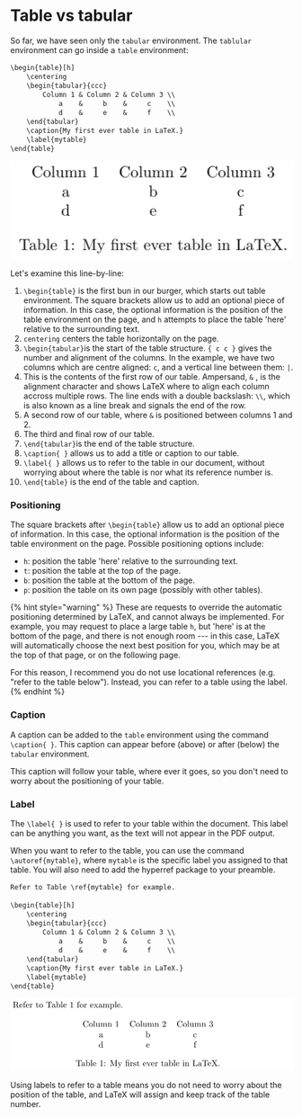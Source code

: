 # Table vs tabular

So far, we have seen only the `tabular` environment. The `tablular` environment can go inside a `table` environment:

```text
\begin{table}[h]
    \centering
    \begin{tabular}{ccc}
        Column 1 & Column 2 & Column 3 \\
            a    &     b    &     c    \\
            d    &     e    &     f    \\
    \end{tabular}
    \caption{My first ever table in LaTeX.}
    \label{mytable}
\end{table}
```

![Table as it appears in LaTeX using the above code. Credit: Meirian Lovelace-Tozer. \(2020\).](../../.gitbook/assets/table-tabular.png)

Let's examine this line-by-line:

1. `\begin{table}` is the first bun in our burger, which starts out table environment. The square brackets allow us to add an optional piece of information. In this case, the optional information is the position of the table environment on the page, and `h` attempts to place the table 'here' relative to the surrounding text.
2. `centering` centers the table horizontally on the page.
3. `\begin{tabular}`is the start of the table structure. `{ c c }` gives the number and alignment of the columns. In the example, we have two columns which are centre aligned: `c`, and a vertical line between them: `|`.
4. This is the contents of the first row of our table. Ampersand, `&` , is the alignment character and shows LaTeX where to align each column accross multiple rows. The line ends with a double backslash: `\\`, which is also known as a line break and signals the end of the row.
5. A second row of our table, where `&` is positioned between columns 1 and 2.
6. The third and final row of our table.
7. `\end{tabular}`is the end of the table structure.
8. `\caption{ }` allows us to add a title or caption to our table.
9. `\label{ }` allows us to refer to the table in our document, without worrying about where the table is nor what its reference number is.
10. `\end{table}` is the end of the table and caption.

### Positioning

The square brackets after `\begin{table}` allow us to add an optional piece of information. In this case, the optional information is the position of the table environment on the page. Possible positioning options include: 

* `h`: position the table 'here' relative to the surrounding text.
* `t`: position the table at the top of the page.
* `b`: position the table at the bottom of the page.
* `p`: position the table on its own page \(possibly with other tables\).

{% hint style="warning" %}
These are requests to override the automatic positioning determined by LaTeX, and cannot always be implemented. For example, you may request to place a large table `h`, but 'here' is at the bottom of the page, and there is not enough room --- in this case, LaTeX will automatically choose the next best position for you, which may be at the top of that page, or on the following page.

For this reason, I recommend you do not use locational references \(e.g. "refer to the table below"\). Instead, you can refer to a table using the label.
{% endhint %}

### Caption

A caption can be added to the `table` environment using the command `\caption{ }`. This caption can appear before \(above\) or after \(below\) the `tabular` environment.

This caption will follow your table, where ever it goes, so you don't need to worry about the positioning of your table.

### Label

The `\label{ }` is used to refer to your table within the document. This label can be anything you want, as the text will not appear in the PDF output. 

When you want to refer to the table, you can use the command `\autoref{mytable}`, where `mytable` is the specific label you assigned to that table. You will also need to add the hyperref package to your preamble.

```text
Refer to Table \ref{mytable} for example.

\begin{table}[h]
    \centering
    \begin{tabular}{ccc}
        Column 1 & Column 2 & Column 3 \\
            a    &     b    &     c    \\
            d    &     e    &     f    \\
    \end{tabular}
    \caption{My first ever table in LaTeX.}
    \label{mytable}
\end{table}
```

![](../../.gitbook/assets/label.png)

Using labels to refer to a table means you do not need to worry about the position of the table, and LaTeX will assign and keep track of the table number.

